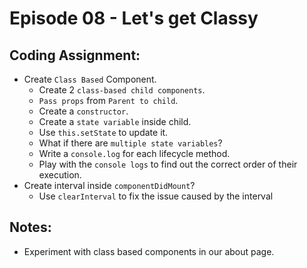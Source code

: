

# Episode 08 - Let's get Classy

## Coding Assignment:

- Create `Class Based` Component.
  - Create 2 `class-based child components`.
  - `Pass props` from `Parent to child`.
  - Create a `constructor`.
  - Create a `state variable` inside child.
  - Use `this.setState` to update it.
  - What if there are `multiple state variables`?
  - Write a `console.log` for each lifecycle method.
  - Play with the `console logs` to find out the correct order of their execution.
- Create interval inside `componentDidMount`?
  - Use `clearInterval` to fix the issue caused by the interval

## Notes:

- Experiment with class based components in our about page.
